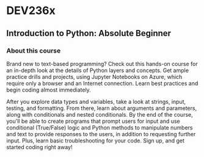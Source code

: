 # DEV236x
## Introduction to Python: Absolute Beginner
### About this course

Brand new to text-based programming? Check out this hands-on course for an in-depth look at the details of Python layers and concepts. Get ample practice drills and projects, using Jupyter Notebooks on Azure, which require only a browser and an Internet connection. Learn best practices and begin coding almost immediately.

After you explore data types and variables, take a look at strings, input, testing, and formatting. From there, learn about arguments and parameters, along with conditionals and nested conditionals. By the end of the course, you'll be able to create programs that prompt users for input and use conditional (True/False) logic and Python methods to manipulate numbers and text to provide responses to the users, in addition to requesting further input. Plus, learn basic troubleshooting for your code. Sign up, and get started coding right away!
